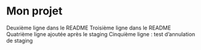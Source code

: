 # Mon projet
Deuxième ligne dans le README
Troisième ligne dans le README
Quatrième ligne ajoutée après le staging
Cinquième ligne : test d’annulation de staging
